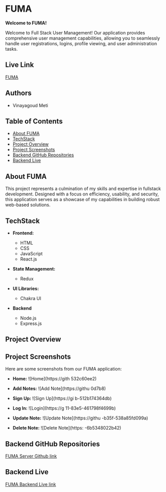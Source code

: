 # FUMA

**Welcome to FUMA!**

Welcome to Full Stack User Management! Our application provides comprehensive user management capabilities,
allowing you to seamlessly handle user registrations, logins, profile viewing, and user administration tasks.

## Live Link

<a href="h p/" target="_blank">FUMA</a>

## Authors

- Vinayagoud Meti

## Table of Contents

- [About FUMA](#about-FUMA)
- [TechStack](#technology-stack)
- [Project Overview](#project-overview)
- [Project Screenshots](#project-screenshots)
- [Backend GitHub Repositories](#backend-github-repositories)
- [Backend Live](#backend-live)

## About FUMA

This project represents a culmination of my skills and expertise in fullstack development. Designed with a focus on efficiency, usability, and security, this application serves as a showcase of my capabilities in building robust web-based solutions.

## TechStack

- **Frontend:**

  - HTML
  - CSS
  - JavaScript
  - React.js

- **State Management:**

  - Redux

- **UI Libraries:**

  - Chakra UI

- **Backend**
  - Node.js
  - Express.js

## Project Overview

## Project Screenshots

Here are some screenshots from our FUMA application:

<!-- - **Home:**
  ![Home](https://github.com/Vinay-the-dev-bot/FUMA/assets/57762023/acd62e82-f7da-4ba5-8e96-471532c60ee2) -->

- **Home:**
  ![Home](https://gith 532c60ee2)

- **Add Notes:**
  ![Add Note](https://githu 0d7b8)

- **Sign Up:**
  ![Sign Up](https://gi b-512b174364db)

- **Log In:**
  ![Login](https://g 11-83e5-461798f4699b)

- **Update Note:**
  ![Update Note](https://githu -b35f-538a85fd099a)

- **Delete Note:**
  ![Delete Note](https: -6b5348022b42)

## Backend GitHub Repositories

<a href="https://github.com/Vinay-the-dev-bot/FUMA-Server" target="_blank">FUMA Server Github link</a>

## Backend Live

<a href="https://FUMA-server.onrender.com" target="_blank">FUMA Backend Live link</a>
